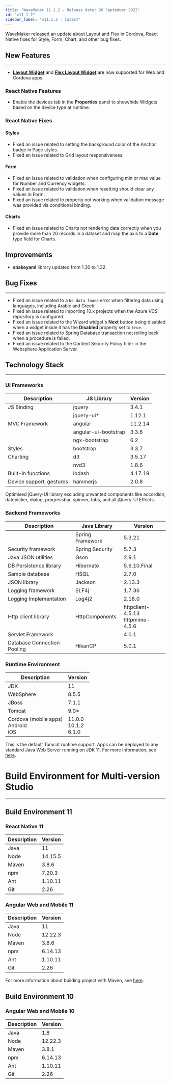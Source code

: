 ```yaml
---
title: "WaveMaker 11.1.2 - Release date: 26 September 2022"
id: "v11-1-2"
sidebar_label: "v11.1.2 - latest"
---
```

WaveMaker released an update about Layout and Flex in Cordova, React Native fixes for Style, Form, Chart, and other bug fixes.

## New Features

---

- **[Layout Widget](/learn/app-development/widgets/container/layout)** and **[Flex Layout Widget](/learn/app-development/widgets/container/flex-layout)** are now supported for Web and Cordova apps.


### React Native Features

- Enable the devices tab in the **Properties** panel to show/hide Widgets based on the device type at runtime.

### React Native Fixes

#### Styles

- Fixed an issue related to setting the background color of the Anchor badge in Page styles.
- Fixed an issue related to Grid layout responsiveness. 

#### Form

- Fixed an issue related to validation when configuring min or max value for Number and Currency widgets.
- Fixed an issue related to validation when resetting should clear any values in Form.
- Fixed an issue related to property not working when validation message was provided via conditional binding.

#### Charts

- Fixed an issue related to Charts not rendering data correctly when you provide more than 20 records in a dataset and map the axis to a **Date** type field for Charts.

## Improvements 

- **snakeyaml** library updated from 1.30 to 1.32.

## Bug Fixes
---

- Fixed an issue related to a `No data found` error when filtering data using languages, including Arabic and Greek. 
- Fixed an issue related to importing 10.x projects when the Azure VCS repository is configured.
- Fixed an issue related to the Wizard widget's **Next** button being disabled when a widget inside it has the **Disabled** property set to `true`.
- Fixed an issue related to Spring Database transaction not rolling back when a procedure is failed.
- Fixed an issue related to the Content Security Policy filter in the Websphere Application Server.


## Technology Stack

---

### UI Frameworks

| Description | JS Library | Version |
| --- | --- | --- |
| JS Binding | jquery | 3.4.1 |
|  | jquery-ui* | 1.12.1 |
| MVC Framework | angular| 11.2.14 |
|  | angular-ui-bootstrap | 3.3.6 |
|  | ngx-bootstrap | 6.2 |
| Styles | bootstrap | 3.3.7 |
| Charting | d3 | 3.5.17 |
|  | nvd3 | 1.8.6 |
| Built-in functions | lodash | 4.17.19|
| Device support, gestures | hammerjs | 2.0.8 |

Optimised jQuery-UI library excluding unwanted components like accordion, datepicker, dialog, progressbar, spinner, tabs, and all jQuery-UI Effects.

### Backend Frameworks

| Description | Java Library | Version |
| --- | --- | --- |
|  | Spring Framework  | 5.3.21|
| Security framework | Spring Security | 5.7.3|
| Java JSON utilities | Gson  | 2.9.1|
| DB Persistence library | Hibernate | 5.6.10.Final|
| Sample database | HSQL | 2.7.0|
| JSON library | Jackson | 2.13.3|
| Logging framework | SLF4j | 1.7.36 |
| Logging Implementation | Log4j2 | 2.18.0|
| Http client library | HttpComponents | httpclient- 4.5.13 <br> httpmime- 4.5.6 |
| Servlet Framework |  | 4.0.1 |
|Database Connection Pooling | HikariCP | 5.0.1 |

### Runtime Environment

| Description | Version |
| --- | --- |
| JDK | 11 |
| WebSphere | 8.5.5 |
| JBoss | 7.1.1 |
| Tomcat | 9.0* |
| Cordova (mobile apps) <br> Android <br> iOS |11.0.0 <br> 10.1.2  <br> 6.1.0 |

This is the default Tomcat runtime support. Apps can be deployed to any standard Java Web Server running on JDK 11. For more information, see [here](/learn/app-development/deployment/deployment-web-server).

# Build Environment for Multi-version Studio
---

## Build Environment 11 

### React Native 11

|Description|	Version|
|---|---|
|Java |11 |
|Node|14.15.5|
|Maven | 3.8.6|
|npm | 7.20.3|
|Ant|	1.10.11|
|Git|	2.26| 

### Angular Web and Mobile 11

|Description|	Version|
|---|---|
|Java | 11 |
|Node | 12.22.3|
|Maven| 3.8.6|
|npm |	6.14.13|
|Ant|	1.10.11|
|Git|	2.26| 

For more information about building project with Maven, see [here](/learn/app-development/deployment/building-with-maven).

## Build Environment 10

### Angular Web and Mobile 10

|Description|	Version|
|---|---|
|Java |1.8 |
|Node | 12.22.3|
|Maven|	3.8.1|
|npm |	6.14.13|
|Ant|	1.10.11|
|Git|	2.26| 